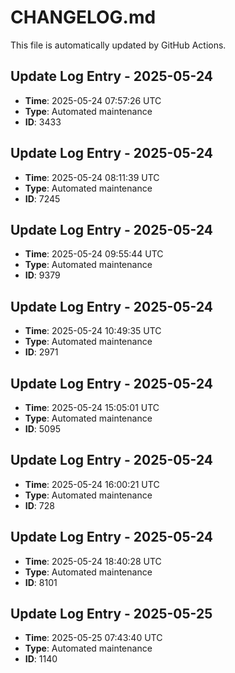 # CHANGELOG.md

This file is automatically updated by GitHub Actions.


<!-- Daily update: 2025-05-24 07:57:26 UTC -->

## Update Log Entry - 2025-05-24
- **Time**: 2025-05-24 07:57:26 UTC
- **Type**: Automated maintenance
- **ID**: 3433


<!-- Daily update: 2025-05-24 08:11:39 UTC -->

## Update Log Entry - 2025-05-24
- **Time**: 2025-05-24 08:11:39 UTC
- **Type**: Automated maintenance
- **ID**: 7245


<!-- Daily update: 2025-05-24 09:55:44 UTC -->

## Update Log Entry - 2025-05-24
- **Time**: 2025-05-24 09:55:44 UTC
- **Type**: Automated maintenance
- **ID**: 9379


<!-- Daily update: 2025-05-24 10:49:35 UTC -->

## Update Log Entry - 2025-05-24
- **Time**: 2025-05-24 10:49:35 UTC
- **Type**: Automated maintenance
- **ID**: 2971


<!-- Daily update: 2025-05-24 15:05:01 UTC -->

## Update Log Entry - 2025-05-24
- **Time**: 2025-05-24 15:05:01 UTC
- **Type**: Automated maintenance
- **ID**: 5095


<!-- Daily update: 2025-05-24 16:00:21 UTC -->

## Update Log Entry - 2025-05-24
- **Time**: 2025-05-24 16:00:21 UTC
- **Type**: Automated maintenance
- **ID**: 728


<!-- Daily update: 2025-05-24 18:40:28 UTC -->

## Update Log Entry - 2025-05-24
- **Time**: 2025-05-24 18:40:28 UTC
- **Type**: Automated maintenance
- **ID**: 8101


<!-- Daily update: 2025-05-25 07:43:40 UTC -->

## Update Log Entry - 2025-05-25
- **Time**: 2025-05-25 07:43:40 UTC
- **Type**: Automated maintenance
- **ID**: 1140

